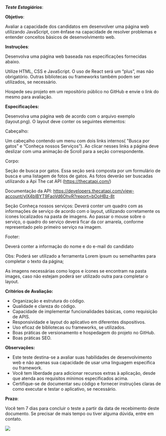 ***Teste Estagiários***:

**Objetivo**:

Avaliar a capacidade dos candidatos em desenvolver uma página web utilizando JavaScript, com ênfase na capacidade de resolver problemas e entender conceitos básicos de desenvolvimento web.

**Instruções**:

Desenvolva uma página web baseada nas especificações fornecidas abaixo.

Utilize HTML, CSS e JavaScript. O uso de React será um “plus”, mas não obrigatório. Outras bibliotecas ou frameworks também podem ser utilizados, se necessário.

Hospede seu projeto em um repositório público no GitHub e envie o link do mesmo para avaliação.

**Especificações:**

Desenvolva uma página web de acordo com o arquivo exemplo (layout.png). O layout deve conter os seguintes elementos:

Cabeçalho:

Um cabeçalho contendo um menu com dois links internos( "Busca por gatos” e “Conheça nossos Serviços”). Ao clicar nesses links a página deve deslizar com uma animação de Scroll para a seção correspondente.

Corpo:

Seção de busca por gatos. 
Essa seção será composta por um formulário de busca e uma listagem de fotos de gatos. As fotos deverão ser buscadas utilizando a Api The cat API (<https://thecatapi.com/>)

Documentação da API:
https://developers.thecatapi.com/view-account/ylX4blBYT9FaoVd6OhvR?report=bOoHBz-8t

Seção Conheça nossos serviços:
Deverá conter um quadro com as informações de serviço de acordo com o layout, utilizando corretamente os ícones localizados na pasta de imagens. Ao passar o mouse sobre o serviço, o quadro do serviço deverá ficar da cor amarela, conforme representado pelo primeiro serviço na imagem.

Footer:

Deverá conter a informação do nome e do e-mail do candidato

Obs: Poderá ser utilizado a ferramenta Lorem ipsum ou semelhantes para completar o texto da página;

As imagens necessárias como logos e ícones se encontram na pasta images, caso não estejam poderá ser utilizado outra para completar o layout.

**Critérios de Avaliação:**

- Organização e estrutura do código.
- Qualidade e clareza do código.
- Capacidade de implementar funcionalidades básicas, como requisição de APIS.
- Responsividade e layout do aplicativo em diferentes dispositivos.
- Uso eficaz de bibliotecas ou frameworks, se utilizados.
- Boas práticas de versionamento e hospedagem do projeto no GitHub.
- Boas práticas SEO.

**Observações:**

- Este teste destina-se a avaliar suas habilidades de desenvolvimento web e não apenas sua capacidade de usar uma linguagem específica ou framework.
- Você tem liberdade para adicionar recursos extras à aplicação, desde que atenda aos requisitos mínimos especificados acima.
- Certifique-se de documentar seu código e fornecer instruções claras de como executar e testar o aplicativo, se necessário.

**Prazo**:

Você tem 7 dias para concluir o teste a partir da data de recebimento deste documento. Se precisar de mais tempo ou tiver alguma dúvida, entre em contato.




![](Aspose.Words.5663d997-dc5e-414e-a9f6-3d2d92fb222c.001.png)

